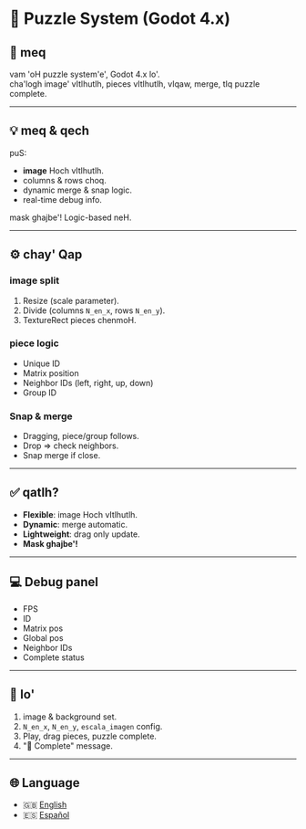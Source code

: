 # 🧩 Puzzle System (Godot 4.x)

## 📄 meq

vam 'oH puzzle system'e', Godot 4.x lo'.  
cha'logh image' vItlhutlh, pieces vItlhutlh, vIqaw, merge, tIq puzzle complete.

---

## 💡 meq & qech

puS:

- **image** Hoch vItlhutlh.
- columns & rows choq.
- dynamic merge & snap logic.
- real-time debug info.

mask ghajbe'! Logic-based neH.

---

## ⚙️ chay' Qap

### image split

1. Resize (scale parameter).
2. Divide (columns `N_en_x`, rows `N_en_y`).
3. TextureRect pieces chenmoH.

### piece logic

- Unique ID
- Matrix position
- Neighbor IDs (left, right, up, down)
- Group ID

### Snap & merge

- Dragging, piece/group follows.
- Drop => check neighbors.
- Snap merge if close.

---

## ✅ qatlh?

- **Flexible**: image Hoch vItlhutlh.
- **Dynamic**: merge automatic.
- **Lightweight**: drag only update.
- **Mask ghajbe'!**

---

## 💻 Debug panel

- FPS
- ID
- Matrix pos
- Global pos
- Neighbor IDs
- Complete status

---

## 🚀 lo'

1. image & background set.
2. `N_en_x`, `N_en_y`, `escala_imagen` config.
3. Play, drag pieces, puzzle complete.
4. "🎉 Complete" message.

---

## 🌐 Language

- 🇬🇧 [English](README.md)
- 🇪🇸 [Español](README_ES.md)
